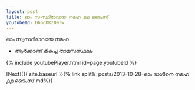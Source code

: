 ```yaml
---
layout: post
title: ഓം സ്വസ്ഥിഭാവായ നമഹ ൧൧ ടൈംസ്
youtubeId: DhbgDKzO9rw
---
```

 
 
 ഓം സ്വസ്ഥിഭാവായ നമഹ 
 
 -  ആർക്കാണ് മികച്ച താമസസ്ഥലം 
 
  
 
  
 
 
 
 
 
 


{% include youtubePlayer.html id=page.youtubeId %}
 
[Next]({{ site.baseurl }}{% link  split1/_posts/2013-10-28-ഓം ഭാഗിനെ നമഹ ൧൧ ടൈംസ്.md%})
 
